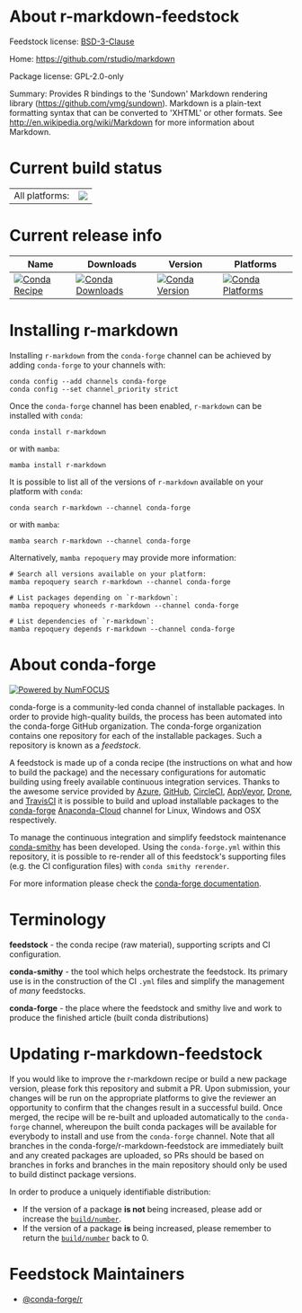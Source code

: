 About r-markdown-feedstock
==========================

Feedstock license: [BSD-3-Clause](https://github.com/conda-forge/r-markdown-feedstock/blob/main/LICENSE.txt)

Home: https://github.com/rstudio/markdown

Package license: GPL-2.0-only

Summary: Provides R bindings to the 'Sundown' Markdown rendering library (<https://github.com/vmg/sundown>). Markdown is a plain-text formatting syntax that can be converted to 'XHTML' or other formats. See <http://en.wikipedia.org/wiki/Markdown> for more information about Markdown.

Current build status
====================


<table><tr><td>All platforms:</td>
    <td>
      <a href="https://dev.azure.com/conda-forge/feedstock-builds/_build/latest?definitionId=1333&branchName=main">
        <img src="https://dev.azure.com/conda-forge/feedstock-builds/_apis/build/status/r-markdown-feedstock?branchName=main">
      </a>
    </td>
  </tr>
</table>

Current release info
====================

| Name | Downloads | Version | Platforms |
| --- | --- | --- | --- |
| [![Conda Recipe](https://img.shields.io/badge/recipe-r--markdown-green.svg)](https://anaconda.org/conda-forge/r-markdown) | [![Conda Downloads](https://img.shields.io/conda/dn/conda-forge/r-markdown.svg)](https://anaconda.org/conda-forge/r-markdown) | [![Conda Version](https://img.shields.io/conda/vn/conda-forge/r-markdown.svg)](https://anaconda.org/conda-forge/r-markdown) | [![Conda Platforms](https://img.shields.io/conda/pn/conda-forge/r-markdown.svg)](https://anaconda.org/conda-forge/r-markdown) |

Installing r-markdown
=====================

Installing `r-markdown` from the `conda-forge` channel can be achieved by adding `conda-forge` to your channels with:

```
conda config --add channels conda-forge
conda config --set channel_priority strict
```

Once the `conda-forge` channel has been enabled, `r-markdown` can be installed with `conda`:

```
conda install r-markdown
```

or with `mamba`:

```
mamba install r-markdown
```

It is possible to list all of the versions of `r-markdown` available on your platform with `conda`:

```
conda search r-markdown --channel conda-forge
```

or with `mamba`:

```
mamba search r-markdown --channel conda-forge
```

Alternatively, `mamba repoquery` may provide more information:

```
# Search all versions available on your platform:
mamba repoquery search r-markdown --channel conda-forge

# List packages depending on `r-markdown`:
mamba repoquery whoneeds r-markdown --channel conda-forge

# List dependencies of `r-markdown`:
mamba repoquery depends r-markdown --channel conda-forge
```


About conda-forge
=================

[![Powered by
NumFOCUS](https://img.shields.io/badge/powered%20by-NumFOCUS-orange.svg?style=flat&colorA=E1523D&colorB=007D8A)](https://numfocus.org)

conda-forge is a community-led conda channel of installable packages.
In order to provide high-quality builds, the process has been automated into the
conda-forge GitHub organization. The conda-forge organization contains one repository
for each of the installable packages. Such a repository is known as a *feedstock*.

A feedstock is made up of a conda recipe (the instructions on what and how to build
the package) and the necessary configurations for automatic building using freely
available continuous integration services. Thanks to the awesome service provided by
[Azure](https://azure.microsoft.com/en-us/services/devops/), [GitHub](https://github.com/),
[CircleCI](https://circleci.com/), [AppVeyor](https://www.appveyor.com/),
[Drone](https://cloud.drone.io/welcome), and [TravisCI](https://travis-ci.com/)
it is possible to build and upload installable packages to the
[conda-forge](https://anaconda.org/conda-forge) [Anaconda-Cloud](https://anaconda.org/)
channel for Linux, Windows and OSX respectively.

To manage the continuous integration and simplify feedstock maintenance
[conda-smithy](https://github.com/conda-forge/conda-smithy) has been developed.
Using the ``conda-forge.yml`` within this repository, it is possible to re-render all of
this feedstock's supporting files (e.g. the CI configuration files) with ``conda smithy rerender``.

For more information please check the [conda-forge documentation](https://conda-forge.org/docs/).

Terminology
===========

**feedstock** - the conda recipe (raw material), supporting scripts and CI configuration.

**conda-smithy** - the tool which helps orchestrate the feedstock.
                   Its primary use is in the construction of the CI ``.yml`` files
                   and simplify the management of *many* feedstocks.

**conda-forge** - the place where the feedstock and smithy live and work to
                  produce the finished article (built conda distributions)


Updating r-markdown-feedstock
=============================

If you would like to improve the r-markdown recipe or build a new
package version, please fork this repository and submit a PR. Upon submission,
your changes will be run on the appropriate platforms to give the reviewer an
opportunity to confirm that the changes result in a successful build. Once
merged, the recipe will be re-built and uploaded automatically to the
`conda-forge` channel, whereupon the built conda packages will be available for
everybody to install and use from the `conda-forge` channel.
Note that all branches in the conda-forge/r-markdown-feedstock are
immediately built and any created packages are uploaded, so PRs should be based
on branches in forks and branches in the main repository should only be used to
build distinct package versions.

In order to produce a uniquely identifiable distribution:
 * If the version of a package **is not** being increased, please add or increase
   the [``build/number``](https://docs.conda.io/projects/conda-build/en/latest/resources/define-metadata.html#build-number-and-string).
 * If the version of a package **is** being increased, please remember to return
   the [``build/number``](https://docs.conda.io/projects/conda-build/en/latest/resources/define-metadata.html#build-number-and-string)
   back to 0.

Feedstock Maintainers
=====================

* [@conda-forge/r](https://github.com/conda-forge/r/)

